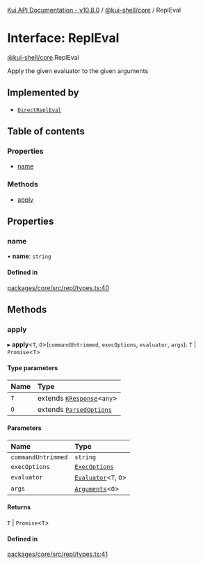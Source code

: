 [Kui API Documentation - v10.8.0](../README.md) / [@kui-shell/core](../modules/kui_shell_core.md) / ReplEval

# Interface: ReplEval

[@kui-shell/core](../modules/kui_shell_core.md).ReplEval

Apply the given evaluator to the given arguments

## Implemented by

- [`DirectReplEval`](../classes/kui_shell_core.DirectReplEval.md)

## Table of contents

### Properties

- [name](kui_shell_core.ReplEval.md#name)

### Methods

- [apply](kui_shell_core.ReplEval.md#apply)

## Properties

### name

• **name**: `string`

#### Defined in

[packages/core/src/repl/types.ts:40](https://github.com/mra-ruiz/kui/blob/a3b5e3edf/packages/core/src/repl/types.ts#L40)

## Methods

### apply

▸ **apply**<`T`, `O`\>(`commandUntrimmed`, `execOptions`, `evaluator`, `args`): `T` \| `Promise`<`T`\>

#### Type parameters

| Name | Type                                                                  |
| :--- | :-------------------------------------------------------------------- |
| `T`  | extends [`KResponse`](../modules/kui_shell_core.md#kresponse)<`any`\> |
| `O`  | extends [`ParsedOptions`](kui_shell_core.ParsedOptions.md)            |

#### Parameters

| Name               | Type                                                  |
| :----------------- | :---------------------------------------------------- |
| `commandUntrimmed` | `string`                                              |
| `execOptions`      | [`ExecOptions`](kui_shell_core.ExecOptions.md)        |
| `evaluator`        | [`Evaluator`](kui_shell_core.Evaluator.md)<`T`, `O`\> |
| `args`             | [`Arguments`](kui_shell_core.Arguments.md)<`O`\>      |

#### Returns

`T` \| `Promise`<`T`\>

#### Defined in

[packages/core/src/repl/types.ts:41](https://github.com/mra-ruiz/kui/blob/a3b5e3edf/packages/core/src/repl/types.ts#L41)
